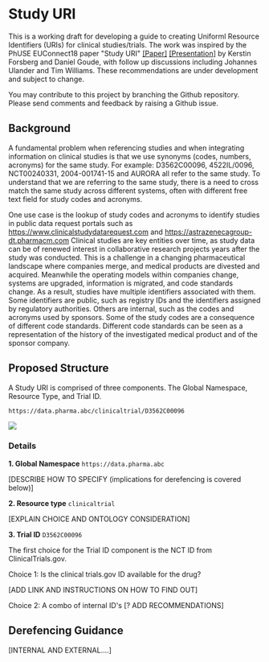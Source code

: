 # Study URI
This is a working draft for developing a guide to creating Uniforml Resource 
Identifiers (URIs) for clinical studies/trials. The work was inspired by the 
PhUSE EUConnect18 paper "Study URI" [[Paper]](http://www.phusewiki.org/docs/Frankfut%20Connect%202018/TT/Papers/TT10-tt09-study-uri-19746.pdf) [[Presentation]](http://www.phusewiki.org/docs/Frankfut%20Connect%202018/TT/Presentations/TT10-tt09-study-uri-pub-19747.pdf) by Kerstin Forsberg
and Daniel Goude, with follow up discussions including Johannes Ulander and 
Tim Williams. These recommendations are under development and subject to change.

You may contribute to this project by  branching the Github repository. Please send comments and feedback by raising a Github issue. 

## Background
A fundamental problem when referencing studies and when integrating information
on clinical studies is that we use synonyms (codes, numbers, acronyms) for the
same study. For example: D3562C00096, 4522IL/0096, NCT00240331, 2004-001741-15
and AURORA all refer to the same study. To understand that we are referring to
the same study, there is a need to cross match the same study across different
systems, often with different free text field for study codes and acronyms.

One use case is the lookup of study codes and acronyms to identify studies in
public data request portals such as https://www.clinicalstudydatarequest.com
and https://astrazenecagroup-dt.pharmacm.com  Clinical studies are key entities
over time, as study data can be of renewed interest in collaborative research
projects years after the study was conducted. This is a challenge in a changing
pharmaceutical landscape where companies merge, and medical products are
divested and acquired. Meanwhile the operating models within companies change,
systems are upgraded, information is migrated, and code standards change. As a
result, studies have multiple identifiers associated with them. Some
identifiers are public, such as registry IDs and the identifiers assigned by
regulatory authorities. Others are internal, such as the codes and acronyms
used by sponsors. Some of the study codes are a consequence of different code
standards. Different code standards can be seen as a representation of the
history of the investigated medical product and of the sponsor company.

## Proposed Structure
A Study URI is comprised of three components. The Global Namespace, Resource Type, and Trial ID.

`https://data.pharma.abc/clinicaltrial/D3562C00096`

![](https://github.com/phuse-org/LinkedDataEducation/blob/master/doc/images/StudyURIComponents.png)

### Details

**1. Global Namespace**  `https://data.pharma.abc`

[DESCRIBE HOW TO SPECIFY  (implications for derefencing is covered below)]

**2. Resource type**  `clinicaltrial`

[EXPLAIN CHOICE AND ONTOLOGY CONSIDERATION]

**3. Trial ID**   `D3562C00096`

The first choice for the Trial ID component is the NCT ID from ClinicalTrials.gov.  

Choice 1: Is the clinical trials.gov ID available for the drug?

 [ADD LINK AND INSTRUCTIONS ON HOW TO FIND OUT]  

Choice 2: A combo of internal ID's [?  ADD RECOMMENDATIONS]


## Derefencing Guidance
[INTERNAL AND EXTERNAL....]
 
